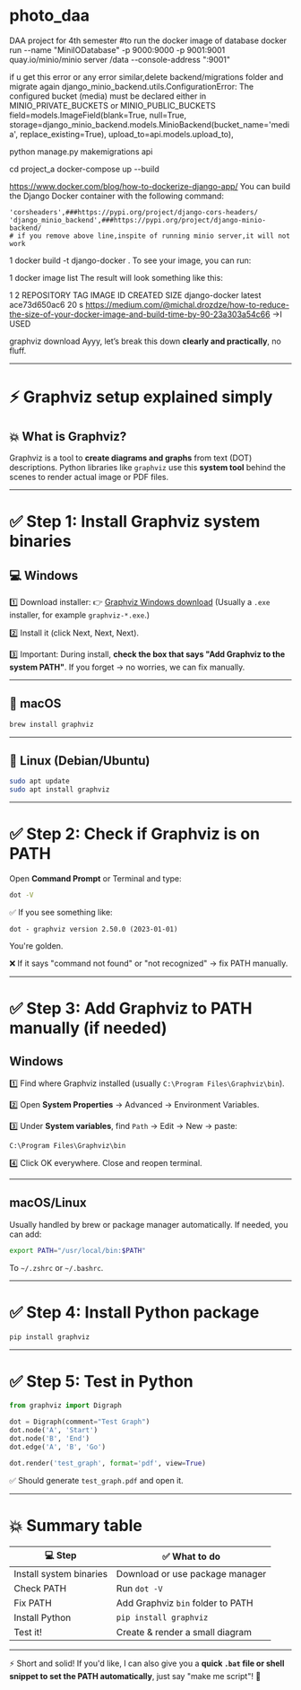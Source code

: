 # photo_daa
DAA project for 4th semester
#to run the docker image of database
docker run --name "MiniIODatabase" -p 9000:9000 -p 9001:9001 quay.io/minio/minio server /data --console-address ":9001"

if u get this error or any error similar,delete backend/migrations folder and migrate again 
django_minio_backend.utils.ConfigurationError: The configured bucket (media) must be declared either in MINIO_PRIVATE_BUCKETS or MINIO_PUBLIC_BUCKETS
field=models.ImageField(blank=True, null=True, storage=django_minio_backend.models.MinioBackend(bucket_name='media', replace_existing=True), upload_to=api.models.upload_to),

python manage.py makemigrations api

cd project_a
docker-compose up --build



https://www.docker.com/blog/how-to-dockerize-django-app/
You can build the Django Docker container with the following command:

    'corsheaders',###https://pypi.org/project/django-cors-headers/
    'django_minio_backend',###https://pypi.org/project/django-minio-backend/
    # if you remove above line,inspite of running minio server,it will not work


1
docker build -t django-docker .
To see your image, you can run:

1
docker image list
The result will look something like this:

1
2
REPOSITORY      TAG       IMAGE ID       CREATED          SIZE
django-docker   latest    ace73d650ac6   20 s
https://medium.com/@michal.drozdze/how-to-reduce-the-size-of-your-docker-image-and-build-time-by-90-23a303a54c66 ->I USED 


graphviz download
Ayyy, let’s break this down **clearly and practically**, no fluff.

---

# ⚡️ **Graphviz setup explained simply**

## 💥 What is Graphviz?

Graphviz is a tool to **create diagrams and graphs** from text (DOT) descriptions.
Python libraries like `graphviz` use this **system tool** behind the scenes to render actual image or PDF files.

---

# ✅ **Step 1: Install Graphviz system binaries**

## 💻 Windows

1️⃣ Download installer:
👉 [Graphviz Windows download](https://graphviz.org/download/#windows)
(Usually a `.exe` installer, for example `graphviz-*.exe`.)

2️⃣ Install it (click Next, Next, Next).

3️⃣ Important: During install, **check the box that says "Add Graphviz to the system PATH"**.
If you forget → no worries, we can fix manually.

---

## 🍏 macOS

```bash
brew install graphviz
```

---

## 🐧 Linux (Debian/Ubuntu)

```bash
sudo apt update
sudo apt install graphviz
```

---

# ✅ **Step 2: Check if Graphviz is on PATH**

Open **Command Prompt** or Terminal and type:

```bash
dot -V
```

✅ If you see something like:

```
dot - graphviz version 2.50.0 (2023-01-01)
```

You're golden.

❌ If it says "command not found" or "not recognized" → fix PATH manually.

---

# ✅ **Step 3: Add Graphviz to PATH manually (if needed)**

## Windows

1️⃣ Find where Graphviz installed (usually `C:\Program Files\Graphviz\bin`).

2️⃣ Open **System Properties** → Advanced → Environment Variables.

3️⃣ Under **System variables**, find `Path` → Edit → New → paste:

```
C:\Program Files\Graphviz\bin
```

4️⃣ Click OK everywhere. Close and reopen terminal.

---

## macOS/Linux

Usually handled by brew or package manager automatically.
If needed, you can add:

```bash
export PATH="/usr/local/bin:$PATH"
```

To `~/.zshrc` or `~/.bashrc`.

---

# ✅ **Step 4: Install Python package**

```bash
pip install graphviz
```

---

# ✅ **Step 5: Test in Python**

```python
from graphviz import Digraph

dot = Digraph(comment="Test Graph")
dot.node('A', 'Start')
dot.node('B', 'End')
dot.edge('A', 'B', 'Go')

dot.render('test_graph', format='pdf', view=True)
```

✅ Should generate `test_graph.pdf` and open it.

---

# 💥 **Summary table**

| 💻 Step                 | ✅ What to do                      |
| ----------------------- | --------------------------------- |
| Install system binaries | Download or use package manager   |
| Check PATH              | Run `dot -V`                      |
| Fix PATH                | Add Graphviz `bin` folder to PATH |
| Install Python          | `pip install graphviz`            |
| Test it!                | Create & render a small diagram   |

---

⚡️ Short and solid!
If you'd like, I can also give you a **quick `.bat` file or shell snippet to set the PATH automatically**, just say "make me script"! 🚀
